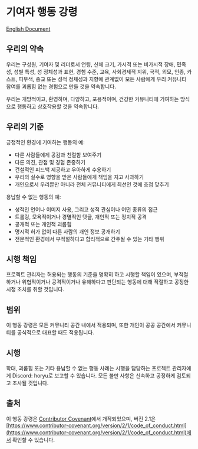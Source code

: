 # 기여자 행동 강령

[English Document](./CODE_OF_CONDUCT.md)

## 우리의 약속

우리는 구성원, 기여자 및 리더로서 연령, 신체 크기, 가시적 또는 비가시적 장애, 민족성, 성별 특성, 성 정체성과 표현, 경험 수준, 교육, 사회경제적 지위, 국적, 외모, 인종, 카스트, 피부색, 종교 또는 성적 정체성과 지향에 관계없이 모든 사람에게 우리 커뮤니티 참여를 괴롭힘 없는 경험으로 만들 것을 약속합니다.

우리는 개방적이고, 환영하며, 다양하고, 포용적이며, 건강한 커뮤니티에 기여하는 방식으로 행동하고 상호작용할 것을 약속합니다.

## 우리의 기준

긍정적인 환경에 기여하는 행동의 예:

* 다른 사람들에게 공감과 친절함 보여주기
* 다른 의견, 관점 및 경험 존중하기
* 건설적인 피드백 제공하고 우아하게 수용하기
* 우리의 실수로 영향을 받은 사람들에게 책임을 지고 사과하기
* 개인으로서 우리뿐만 아니라 전체 커뮤니티에게 최선인 것에 초점 맞추기

용납할 수 없는 행동의 예:

* 성적인 언어나 이미지 사용, 그리고 성적 관심이나 어떤 종류의 접근
* 트롤링, 모욕적이거나 경멸적인 댓글, 개인적 또는 정치적 공격
* 공개적 또는 개인적 괴롭힘
* 명시적 허가 없이 다른 사람의 개인 정보 공개하기
* 전문적인 환경에서 부적절하다고 합리적으로 간주될 수 있는 기타 행위

## 시행 책임

프로젝트 관리자는 허용되는 행동의 기준을 명확히 하고 시행할 책임이 있으며, 부적절하거나 위협적이거나 공격적이거나 유해하다고 판단되는 행동에 대해 적절하고 공정한 시정 조치를 취할 것입니다.

## 범위

이 행동 강령은 모든 커뮤니티 공간 내에서 적용되며, 또한 개인이 공공 공간에서 커뮤니티를 공식적으로 대표할 때도 적용됩니다.

## 시행

학대, 괴롭힘 또는 기타 용납할 수 없는 행동 사례는 시행을 담당하는 프로젝트 관리자에게 Discord: horyu로 보고할 수 있습니다. 모든 불만 사항은 신속하고 공정하게 검토되고 조사될 것입니다.

## 출처

이 행동 강령은 [Contributor Covenant](https://www.contributor-covenant.org)에서 개작되었으며, 
버전 2.1은 [https://www.contributor-covenant.org/version/2/1/code_of_conduct.html](https://www.contributor-covenant.org/version/2/1/code_of_conduct.html)에서 확인할 수 있습니다.